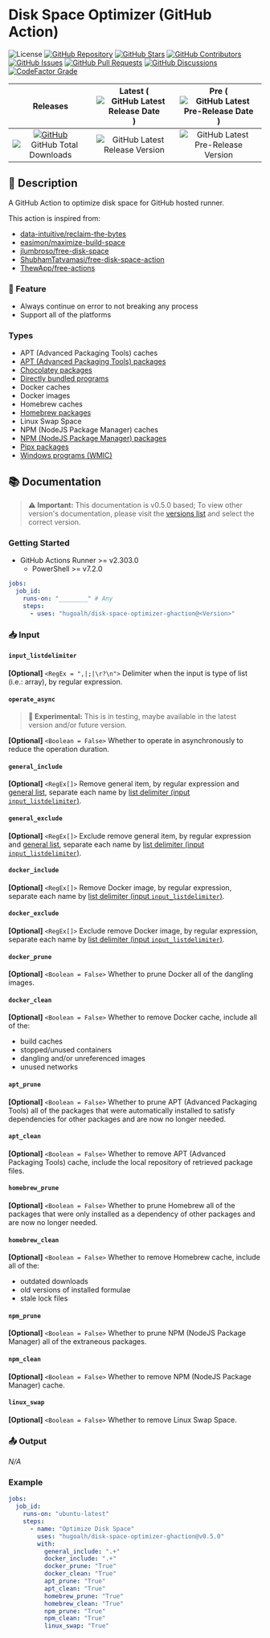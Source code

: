 # Disk Space Optimizer (GitHub Action)

![License](https://img.shields.io/static/v1?label=License&message=MIT&style=flat-square "License")
[![GitHub Repository](https://img.shields.io/badge/Repository-181717?logo=github&logoColor=ffffff&style=flat-square "GitHub Repository")](https://github.com/hugoalh/disk-space-optimizer-ghaction)
[![GitHub Stars](https://img.shields.io/github/stars/hugoalh/disk-space-optimizer-ghaction?label=Stars&logo=github&logoColor=ffffff&style=flat-square "GitHub Stars")](https://github.com/hugoalh/disk-space-optimizer-ghaction/stargazers)
[![GitHub Contributors](https://img.shields.io/github/contributors/hugoalh/disk-space-optimizer-ghaction?label=Contributors&logo=github&logoColor=ffffff&style=flat-square "GitHub Contributors")](https://github.com/hugoalh/disk-space-optimizer-ghaction/graphs/contributors)
[![GitHub Issues](https://img.shields.io/github/issues-raw/hugoalh/disk-space-optimizer-ghaction?label=Issues&logo=github&logoColor=ffffff&style=flat-square "GitHub Issues")](https://github.com/hugoalh/disk-space-optimizer-ghaction/issues)
[![GitHub Pull Requests](https://img.shields.io/github/issues-pr-raw/hugoalh/disk-space-optimizer-ghaction?label=Pull%20Requests&logo=github&logoColor=ffffff&style=flat-square "GitHub Pull Requests")](https://github.com/hugoalh/disk-space-optimizer-ghaction/pulls)
[![GitHub Discussions](https://img.shields.io/github/discussions/hugoalh/disk-space-optimizer-ghaction?label=Discussions&logo=github&logoColor=ffffff&style=flat-square "GitHub Discussions")](https://github.com/hugoalh/disk-space-optimizer-ghaction/discussions)
[![CodeFactor Grade](https://img.shields.io/codefactor/grade/github/hugoalh/disk-space-optimizer-ghaction?label=Grade&logo=codefactor&logoColor=ffffff&style=flat-square "CodeFactor Grade")](https://www.codefactor.io/repository/github/hugoalh/disk-space-optimizer-ghaction)

| **Releases** | **Latest** (![GitHub Latest Release Date](https://img.shields.io/github/release-date/hugoalh/disk-space-optimizer-ghaction?label=&style=flat-square "GitHub Latest Release Date")) | **Pre** (![GitHub Latest Pre-Release Date](https://img.shields.io/github/release-date-pre/hugoalh/disk-space-optimizer-ghaction?label=&style=flat-square "GitHub Latest Pre-Release Date")) |
|:-:|:-:|:-:|
| [![GitHub](https://img.shields.io/badge/GitHub-181717?logo=github&logoColor=ffffff&style=flat-square "GitHub")](https://github.com/hugoalh/disk-space-optimizer-ghaction/releases) ![GitHub Total Downloads](https://img.shields.io/github/downloads/hugoalh/disk-space-optimizer-ghaction/total?label=&style=flat-square "GitHub Total Downloads") | ![GitHub Latest Release Version](https://img.shields.io/github/release/hugoalh/disk-space-optimizer-ghaction?sort=semver&label=&style=flat-square "GitHub Latest Release Version") | ![GitHub Latest Pre-Release Version](https://img.shields.io/github/release/hugoalh/disk-space-optimizer-ghaction?include_prereleases&sort=semver&label=&style=flat-square "GitHub Latest Pre-Release Version") |

## 📝 Description

A GitHub Action to optimize disk space for GitHub hosted runner.

This action is inspired from:

- [data-intuitive/reclaim-the-bytes](https://github.com/data-intuitive/reclaim-the-bytes)
- [easimon/maximize-build-space](https://github.com/easimon/maximize-build-space)
- [jlumbroso/free-disk-space](https://github.com/jlumbroso/free-disk-space)
- [ShubhamTatvamasi/free-disk-space-action](https://github.com/ShubhamTatvamasi/free-disk-space-action)
- [ThewApp/free-actions](https://github.com/ThewApp/free-actions)

### 🌟 Feature

- Always continue on error to not breaking any process
- Support all of the platforms

### Types

- APT (Advanced Packaging Tools) caches
- [APT (Advanced Packaging Tools) packages][list]
- [Chocolatey packages][list]
- [Directly bundled programs][list]
- Docker caches
- Docker images
- Homebrew caches
- [Homebrew packages][list]
- Linux Swap Space
- NPM (NodeJS Package Manager) caches
- [NPM (NodeJS Package Manager) packages][list]
- [Pipx packages][list]
- [Windows programs (WMIC)][list]

## 📚 Documentation

> **⚠️ Important:** This documentation is v0.5.0 based; To view other version's documentation, please visit the [versions list](https://github.com/hugoalh/disk-space-optimizer-ghaction/tags) and select the correct version.

### Getting Started

- GitHub Actions Runner >= v2.303.0
  - PowerShell >= v7.2.0

```yml
jobs:
  job_id:
    runs-on: "________" # Any
    steps:
      - uses: "hugoalh/disk-space-optimizer-ghaction@<Version>"
```

### 📥 Input

#### `input_listdelimiter`

**\[Optional\]** `<RegEx = ",|;|\r?\n">` Delimiter when the input is type of list (i.e.: array), by regular expression.

#### `operate_async`

> **🧪 Experimental:** This is in testing, maybe available in the latest version and/or future version.

**\[Optional\]** `<Boolean = False>` Whether to operate in asynchronously to reduce the operation duration.

#### `general_include`

**\[Optional\]** `<RegEx[]>` Remove general item, by regular expression and [general list][list], separate each name by [list delimiter (input `input_listdelimiter`)](#input_listdelimiter).

#### `general_exclude`

**\[Optional\]** `<RegEx[]>` Exclude remove general item, by regular expression and [general list][list], separate each name by [list delimiter (input `input_listdelimiter`)](#input_listdelimiter).

#### `docker_include`

**\[Optional\]** `<RegEx[]>` Remove Docker image, by regular expression, separate each name by [list delimiter (input `input_listdelimiter`)](#input_listdelimiter).

#### `docker_exclude`

**\[Optional\]** `<RegEx[]>` Exclude remove Docker image, by regular expression, separate each name by [list delimiter (input `input_listdelimiter`)](#input_listdelimiter).

#### `docker_prune`

**\[Optional\]** `<Boolean = False>` Whether to prune Docker all of the dangling images.

#### `docker_clean`

**\[Optional\]** `<Boolean = False>` Whether to remove Docker cache, include all of the:

- build caches
- stopped/unused containers
- dangling and/or unreferenced images
- unused networks

#### `apt_prune`

**\[Optional\]** `<Boolean = False>` Whether to prune APT (Advanced Packaging Tools) all of the packages that were automatically installed to satisfy dependencies for other packages and are now no longer needed.

#### `apt_clean`

**\[Optional\]** `<Boolean = False>` Whether to remove APT (Advanced Packaging Tools) cache, include the local repository of retrieved package files.

#### `homebrew_prune`

**\[Optional\]** `<Boolean = False>` Whether to prune Homebrew all of the packages that were only installed as a dependency of other packages and are now no longer needed.

#### `homebrew_clean`

**\[Optional\]** `<Boolean = False>` Whether to remove Homebrew cache, include all of the:

- outdated downloads
- old versions of installed formulae
- stale lock files

#### `npm_prune`

**\[Optional\]** `<Boolean = False>` Whether to prune NPM (NodeJS Package Manager) all of the extraneous packages.

#### `npm_clean`

**\[Optional\]** `<Boolean = False>` Whether to remove NPM (NodeJS Package Manager) cache.

#### `linux_swap`

**\[Optional\]** `<Boolean = False>` Whether to remove Linux Swap Space.

### 📤 Output

*N/A*

### Example

```yml
jobs:
  job_id:
    runs-on: "ubuntu-latest"
    steps:
      - name: "Optimize Disk Space"
        uses: "hugoalh/disk-space-optimizer-ghaction@v0.5.0"
        with:
          general_include: ".+"
          docker_include: ".+"
          docker_prune: "True"
          docker_clean: "True"
          apt_prune: "True"
          apt_clean: "True"
          homebrew_prune: "True"
          homebrew_clean: "True"
          npm_prune: "True"
          npm_clean: "True"
          linux_swap: "True"
```

[list]: ./list.tsv
